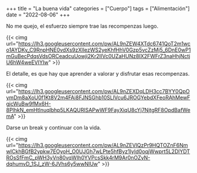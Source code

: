 +++
title = "La buena vida"
categories = ["Cuerpo"]
tags = ["Alimentación"]
date = "2022-08-06"
+++

No me quejo, el esfuerzo siempre trae las recompenzas luego.

{{< cimg url="https://lh3.googleusercontent.com/pw/AL9nZEW4XTdc6741QoT2m1wco1AYDKy_C9RnpHNE0vdXs9zXlIezWS2yeKhfHhV0Gzp5vcZzMj5_6DnE0wP1mGuBecPdqsVdsORCeadcuUowji2Kr2IIVc0UZaHUNz8IX2FWFrZ3naHhjNctjU6hW4weEVIYIw" >}}

El detalle, es que hay que aprender a valorar y disfrutar esas recompenzas.

{{< cimg url="https://lh3.googleusercontent.com/pw/AL9nZEXDqLDH3cc7BYY0QpOymDm8aXoU0f1Kt8V2m4FAi8FJNSGhb10SLlVcu6JROGYebdXFeoRAhMewFgjcWuBw9fMx6H-8PlhkN_emHtlnuqlbhp5LKAQURlSAPwWF9FayXiqU8cYj7NjtgRF8OpdBafWemA" >}}

Darse un break y continuar con la vida.

{{< cimg url="https://lh3.googleusercontent.com/pw/AL9nZEVlQzPr9HQTOZnF6NmwICkhBGfB2ypkw7EOyoH_O0UJGh7wLPte5hfByz1IyId0oqjWwprt5L2DlYDTROsSfFmC_pWH3yVn80vqWIh0YVPcsSkk4rM9Ar0nOZyN-dqhumvD_1SJ_zW-6JVhs6y5wwNlUw" >}}
